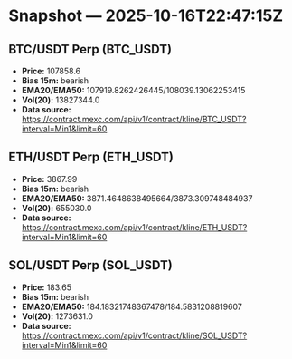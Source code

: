 # Snapshot — 2025-10-16T22:47:15Z

## BTC/USDT Perp (BTC_USDT)
- **Price:** 107858.6
- **Bias 15m:** bearish
- **EMA20/EMA50:** 107919.8262426445/108039.13062253415
- **Vol(20):** 13827344.0
- **Data source:** https://contract.mexc.com/api/v1/contract/kline/BTC_USDT?interval=Min1&limit=60

## ETH/USDT Perp (ETH_USDT)
- **Price:** 3867.99
- **Bias 15m:** bearish
- **EMA20/EMA50:** 3871.4648638495664/3873.309748484937
- **Vol(20):** 655030.0
- **Data source:** https://contract.mexc.com/api/v1/contract/kline/ETH_USDT?interval=Min1&limit=60

## SOL/USDT Perp (SOL_USDT)
- **Price:** 183.65
- **Bias 15m:** bearish
- **EMA20/EMA50:** 184.18321748367478/184.5831208819607
- **Vol(20):** 1273631.0
- **Data source:** https://contract.mexc.com/api/v1/contract/kline/SOL_USDT?interval=Min1&limit=60
